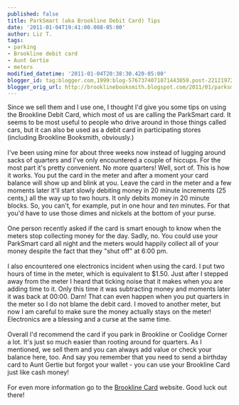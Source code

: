```yaml
---
published: false
title: ParkSmart (aka Brookline Debit Card) Tips
date: '2011-01-04T19:41:00.008-05:00'
author: Liz T.
tags:
- parking
- Brookline debit card
- Aunt Gertie
- meters
modified_datetime: '2011-01-04T20:38:30.420-05:00'
blogger_id: tag:blogger.com,1999:blog-5767374071871443859.post-2212197267090782881
blogger_orig_url: http://brooklinebooksmith.blogspot.com/2011/01/parksmart-aka-brookline-debit-card-tips.html
---
```


Since we sell them and I use one, I thought I'd give you some tips on using the <span id="SPELLING_ERROR_0" class="blsp-spelling-error">Brookline</span> Debit Card, which most of us are calling the <span id="SPELLING_ERROR_1" class="blsp-spelling-error">ParkSmart</span> card. It seems to be most useful to people who drive around in those things called cars, but it can also be used as a debit card in participating stores (including <span id="SPELLING_ERROR_2" class="blsp-spelling-error">Brookline</span> <span id="SPELLING_ERROR_3" class="blsp-spelling-error">Booksmith</span>, obviously.)<br /><br />I've been using mine for about three weeks now  instead of lugging around sacks of quarters and I've only encountered a couple of hiccups. For the most part it's pretty convenient. No more quarters! Well, sort of.  This is how it works.  You put the card in the meter and after a moment your card balance will show up and blink at you.  Leave the card in the meter and a few moments later it'll start slowly debiting money in 20 minute increments (25 cents,) all the way up to two hours.  It only debits money in 20 minute blocks.  So, you can't, for example, put in one hour and <em>ten</em> minutes.  For that you'd have to use those dimes and nickels at the bottom of your purse.<br /><br />One person recently asked if the card is smart enough to know when the meters stop collecting money for the day.  Sadly, no.  You could use your <span id="SPELLING_ERROR_4" class="blsp-spelling-error">ParkSmart</span> card all night and the meters would happily collect all of your money despite the fact that they "shut off" at 6:00 pm. <br /><br />I also encountered one electronics incident when using the card.  I put two hours of time in the meter, which is <span id="SPELLING_ERROR_5" class="blsp-spelling-corrected">equivalent</span> to $1.50.  Just after I stepped away from the meter I heard that ticking noise that it makes when you are adding time to it.  Only this time it was subtracting money and moments later it was back at 00:00.  Darn!  That can even happen when you put quarters in the meter so I do not blame the debit card.  I moved to another meter, but now I am careful to make sure the money actually stays on the meter!  Electronics are a blessing and a curse at the same time. <br /><br />Overall I'd recommend the card if you park in <span id="SPELLING_ERROR_6" class="blsp-spelling-error">Brookline</span> or Coolidge Corner a lot.  It's just so much easier than rooting around for quarters.  As I mentioned, we sell them and you can always add value or check your balance here, too.  And say you remember that you need to send a birthday card to Aunt Gertie but forgot your wallet - you can use your <span id="SPELLING_ERROR_7" class="blsp-spelling-error">Brookline</span> Card just like cash money!<br /><br />For even more information go to the <a href="http://www.brooklinecard.net/brmahome/"><span id="SPELLING_ERROR_8" class="blsp-spelling-error">Brookline</span> Card</a> website.  Good luck out there!